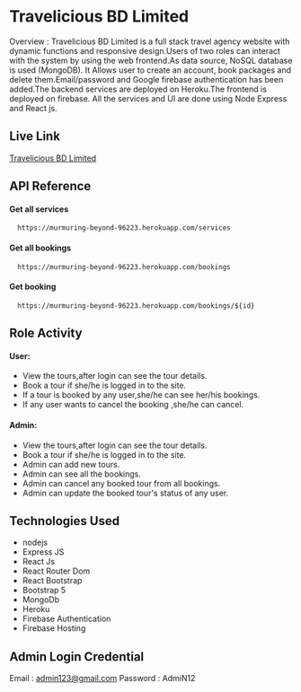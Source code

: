 
# Travelicious BD Limited 
Overview : Travelicious BD Limited is a full stack travel agency website with dynamic functions and responsive design.Users of two roles can interact with the system by using the web frontend.As data source, NoSQL database is used (MongoDB).
It Allows user to create an account, book packages and delete them.Email/password and Google firebase authentication has been added.The backend services are deployed on Heroku.The frontend is deployed on firebase. All the services and UI are done using Node Express and React js.
## Live Link
[Travelicious BD Limited](https://travelicious-bd-limited.web.app/)


## API Reference

#### Get all services

```http
  https://murmuring-beyond-96223.herokuapp.com/services
```
#### Get all bookings

```http
  https://murmuring-beyond-96223.herokuapp.com/bookings
```

#### Get booking

```http
  https://murmuring-beyond-96223.herokuapp.com/bookings/${id}
```

## Role Activity

#### User:

- View the tours,after login can see the tour details.   
- Book a tour if she/he is logged in to the site. 
- If a tour is booked by any user,she/he can see her/his bookings. 
- If any user wants to cancel the booking ,she/he can cancel. 



#### Admin:

- View the tours,after login can see the tour details.   
- Book a tour if she/he is logged in to the site.
- Admin can add new tours.  
- Admin can see all the bookings.
- Admin can cancel any booked tour from all bookings.
- Admin can update the booked tour's status of any user.
## Technologies Used

- nodejs
- Express JS
- React Js
- React Router Dom
- React Bootstrap
- Bootstrap 5
- MongoDb
- Heroku
- Firebase Authentication
- Firebase Hosting




## Admin Login Credential

Email : admin123@gmail.com
Password : AdmiN12

